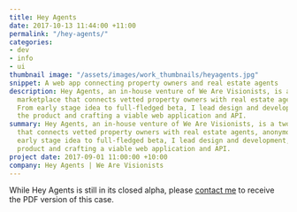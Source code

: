 ```yaml
---
title: Hey Agents
date: 2017-10-13 11:44:00 +11:00
permalink: "/hey-agents/"
categories:
- dev
- info
- ui
thumbnail image: "/assets/images/work_thumbnails/heyagents.jpg"
snippet: A web app connecting property owners and real estate agents
description: Hey Agents, an in-house venture of We Are Visionists, is a two-sided
  marketplace that connects vetted property owners with real estate agents, anonymously.
  From early stage idea to full-fledged beta, I lead design and development, managing
  the product and crafting a viable web application and API.
summary: Hey Agents, an in-house venture of We Are Visionists, is a two-sided marketplace
  that connects vetted property owners with real estate agents, anonymously. From
  early stage idea to full-fledged beta, I lead design and development, managing the
  product and crafting a viable web application and API.
project date: 2017-09-01 11:00:00 +10:00
company: Hey Agents | We Are Visionists
---
```


While Hey Agents is still in its closed alpha, please [contact me](mailto:hello@amandagracewall.com) to receive the PDF version of this case.
